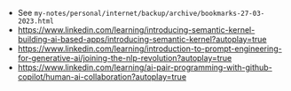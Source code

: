 - See `my-notes/personal/internet/backup/archive/bookmarks-27-03-2023.html`
- https://www.linkedin.com/learning/introducing-semantic-kernel-building-ai-based-apps/introducing-semantic-kernel?autoplay=true
- https://www.linkedin.com/learning/introduction-to-prompt-engineering-for-generative-ai/joining-the-nlp-revolution?autoplay=true
- https://www.linkedin.com/learning/ai-pair-programming-with-github-copilot/human-ai-collaboration?autoplay=true